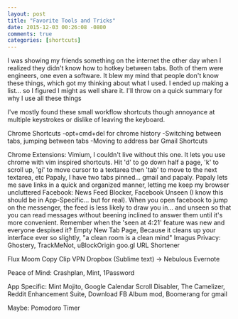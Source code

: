 ```yaml
---
layout: post
title: "Favorite Tools and Tricks"
date: 2015-12-03 00:26:08 -0800
comments: true
categories: [shortcuts]
---
```


I was showing my friends something on the internet the other day when I realized they didn't know how to hotkey between tabs. Both of them were engineers, one even a software. It blew my mind that people don't know these things, which got my thinking about what I used. I ended up making a list... so I figured I might as well share it. I'll throw on a quick summary for why I use all these things

I've mostly found these small workflow shortcuts though annoyance at multiple keystrokes or dislike of leaving the keyboard.

<!-- more -->

Chrome Shortcuts
-opt+cmd+del for chrome history
-Switching between tabs, jumping between tabs
-Moving to address bar
Gmail Shortcuts

Chrome Extensions:
Vimium, I couldn't live without this one. It lets you use chrome with vim inspired shortcuts. Hit 'd' to go down half a page, 'k' to scroll up, 'gi' to move cursor to a textarea then 'tab' to move to the next textarea, etc
Papaly, I have two tabs pinned... gmail and papaly. Papaly lets me save links in a quick and organized manner, letting me keep my browser uncluttered
Facebook: News Feed Blocker, Facebook Unseen (I know this should be in App-Specific... but for real). When you open facebook to jump on the messenger, the feed is less likely to draw you in... and unseen so that you can read messages without beening inclined to answer them until it's more convenient. Remember when the 'seen at 4:21' feature was new and everyone despised it?
Empty New Tab Page, Because it cleans up your interface ever so slightly, "a clean room is a clean mind"
Imagus
Privacy: Ghostery, TrackMeNot, uBlockOrigin
goo.gl URL Shortener

Flux
Moom
Copy Clip
VPN
Dropbox (Sublime text) -> Nebulous
Evernote

Peace of Mind: Crashplan, Mint, 1Password

App Specific: Mint Mojito, Google Calendar Scroll Disabler, The Camelizer, Reddit Enhancement Suite, Download FB Album mod, Boomerang for gmail

Maybe:
Pomodoro Timer